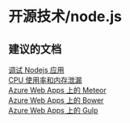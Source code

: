 <properties
    pageTitle="open source technologies/node.js"
    description="开源技术/node.js"
    service="microsoft.web"
    resource="sites"
    authors="aashu"
    displayOrder=""
    selfHelpType="generic"
    supportTopicIds="32444082"
    resourceTags=""
    productPesIds="14748, 16170"
    cloudEnvironments="public"
/>


# 开源技术/node.js

## **建议的文档**
[调试 Nodejs 应用](https://blogs.msdn.microsoft.com/azureossds/2015/08/19/debug-node-js-web-apps-on-azure/)<br>
[CPU 使用率和内存泄漏](https://blogs.msdn.microsoft.com/azureossds/2015/08/23/finding-memory-leaks-and-cpu-usage-in-azure-node-js-web-app/)<br>
[Azure Web Apps 上的 Meteor](https://blogs.msdn.microsoft.com/azureossds/tag/meteor/)<br>
[Azure Web Apps 上的 Bower](https://blogs.msdn.microsoft.com/azureossds/tag/bower/)<br>
[Azure Web Apps 上的 Gulp](https://blogs.msdn.microsoft.com/azureossds/tag/gulp/)



<!--HONumber=Oct16_HO3-->



